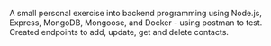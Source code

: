A small personal exercise into backend programming using Node.js, Express, MongoDB, Mongoose, and Docker - using postman to test. Created endpoints to add, update, get and delete contacts. 
